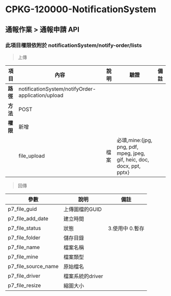 # CPKG-120000-NotificationSystem

## 通報作業 > 通報申請 API

### 此項目權限依附於 notificationSystem/notify-order/lists

> 上傳

| 項目                      | 內容                                          | 說明                 | 驗證                 |   備註         |
|---------------------------|----------------------------------------------|----------------------|---------------------|----------------|
| <b>路徑</b>               | notificationSystem/notifyOrder-application/upload                   |                     |                     |                |
| <b>方法</b>               | POST                                          |                     |                     |                |
| <b>權限</b>               | 新增                                     |                     |                     |                 |
|                           | file_upload            | 檔案            | 必填,mine:{jpg, png, pdf, mpeg, jpeg, gif, heic, doc, docx, ppt, pptx}          |                 |

> 回傳

| 參數                           | 說明                          | 備註                           |
|-------------------------------|-------------------------------|--------------------------------|
| p7_file_guid                  | 上傳圖檔的GUID                 |                                |
| p7_file_add_date              | 建立時間                       |                                |
| p7_file_status                | 狀態                          | 3.使用中 0.暫存                  |
| p7_file_folder                | 儲存目錄                       |                                |
| p7_file_name                  | 檔案名稱                       |                                |
| p7_file_mine                  | 檔案類型                       |                                |
| p7_file_source_name           | 原始檔名                       |                                |
| p7_file_driver                | 檔案系統的driver               |                                |
| p7_file_resize                | 縮圖大小                       |                                |
